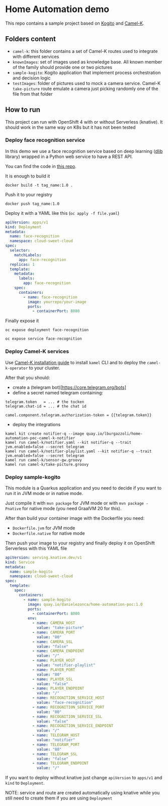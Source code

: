 Home Automation demo
===================

This repo contains a sample project based on [Kogito](https://kogito.kie.org/) and [Camel-K](https://camel.apache.org/camel-k/latest/index.html).

## Folders content

- `camel-k`: this folder contains a set of Camel-K routes used to integrate with different services
- `knownImages`: set of images used as knowledge base. All known member of the family should provide one or two pictures
- `sample-kogito`: Kogito application that implement process orchestration and decision logic
- `testImages`: folder of pictures used to mock a camera service. Camel-K `take-picture` route emulate a camera just picking randomly one of the file from that folder

## How to run

This project can run with OpenShift 4 with or without Serverless (knative). It should work in the same way on K8s but it has not been tested

### Deploy face recognition service

In this demo we use a face recognition service based on deep learning ([dlib](http://dlib.net/) library) wrapped in a Python web service to have a REST API.

You can find the code in [this repo](https://github.com/danielezonca/face_recognition).

It is enough to build it

`docker build -t tag_name:1.0 .`

Push it to your registry

`docker push tag_name:1.0`

Deploy it with a YAML like this (`oc apply -f file.yaml`)

```yaml
apiVersion: apps/v1
kind: Deployment
metadata:
  name: face-recognition
  namespace: cloud-sweet-cloud
spec:
  selector:
    matchLabels:
      app: face-recognition
  replicas: 1
  template:
    metadata:
      labels:
        app: face-recognition
    spec:
      containers:
        - name: face-recognition
          image: yourrepo/your-image
          ports:
            - containerPort: 8080
```

Finally expose it

`oc expose deployment face-recognition`

`oc expose service face-recognition`

### Deploy Camel-K services

Use [Camel-K installation guide](https://github.com/apache/camel-k#installation) to install `kamel` CLI and to deploy the `camel-k-operator` to your cluster.

After that you should:
- create a (telegram bot)[https://core.telegram.org/bots]
- define a secret named telegram containing:

```
telegram.token   = ... # the tocken
telegram.chat-id = ... # the chat id

camel.component.telegram.authorization-token = {{telegram.token}}

```

- deploy the integrations
```
kamel kit create notifier-q --image quay.io/lburgazzoli/home-automation-poc-camel-k-notifier
kamel run camel-k/notifier.yaml --kit notifier-q --trait jvm.enabled=false --secret telegram
kamel run camel-k/notifier-playlist.yaml --kit notifier-q --trait jvm.enabled=false --secret telegram
kamel run camel-k/sensor-gw.groovy
kamel run camel-k/take-picture.groovy
```

### Deploy sample-kogito

This module is a Quarkus application and you need to decide if you want to run it in JVM mode or in native mode.

Just compile it with `mvn package` for JVM mode or with `mvn package -Pnative` for native mode (you need GraalVM 20 for this).

After than build your container image with the Dockerfile you need:
- `Dockerfile.jvm` for JVM mode
- `Dockerfile.native` for native mode

Then push your image to your registry and finally deploy it on OpenShift Serverless with this YAML file

```yaml
apiVersion: serving.knative.dev/v1
kind: Service
metadata:
  name: sample-kogito
  namespace: cloud-sweet-cloud
spec:
  template:
    spec:
      containers:
        - name: sample-kogito
          image: quay.io/danielezonca/home-automation-poc:1.0
          ports:
            - containerPort: 8080
          env:
            - name: CAMERA_HOST
              value: "take-picture"
            - name: CAMERA_PORT
              value: "80"
            - name: CAMERA_SSL
              value: "false"
            - name: CAMERA_ENDPOINT
              value: "/"
            - name: PLAYER_HOST
              value: "notifier-playlist"
            - name: PLAYER_PORT
              value: "80"
            - name: PLAYER_SSL
              value: "false"
            - name: PLAYER_ENDPOINT
              value: "/"
            - name: RECOGNITION_SERVICE_HOST
              value: "face-recognition"
            - name: RECOGNITION_SERVICE_PORT
              value: "80"
            - name: RECOGNITION_SERVICE_SSL
              value: "false"
            - name: RECOGNITION_SERVICE_ENDPOINT
              value: "/"
            - name: TELEGRAM_HOST
              value: "notifier"
            - name: TELEGRAM_PORT
              value: "80"
            - name: TELEGRAM_SSL
              value: "false"
            - name: TELEGRAM_ENDPOINT
              value: "/"
``` 

If you want to deploy without knative just change `apiVersion` to `apps/v1` and `kind` to `Deployment`. 

NOTE: service and route are created automatically using knative while you still need to create them if you are using `Deployment`